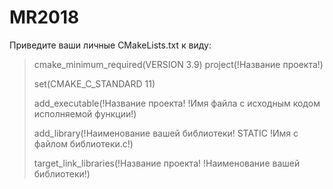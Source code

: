 # MR2018

Приведите ваши личные CMakeLists.txt к виду:

> cmake_minimum_required(VERSION 3.9)
> project(!Название проекта!)
>
> set(CMAKE_C_STANDARD 11)
>
> add_executable(!Название проекта! !Имя файла с исходным кодом исполняемой функции!)
>
> add_library(!Наименование вашей библиотеки! STATIC !Имя с файлом библиотеки.с!)
>
> target_link_libraries(!Название проекта! !Наименование вашей библиотеки!)
